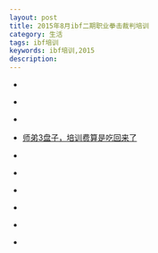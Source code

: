 ```yaml
---
layout: post
title: 2015年8月ibf二期职业拳击裁判培训
category: 生活
tags: ibf培训
keywords: ibf培训,2015
description: 
---
```




- [](/img/2015/08/2015-08-001.jpg)

- [](/img/2015/08/2015-08-002.jpg)

- [](/img/2015/08/2015-08-003.jpg)

- [师弟3盘子，培训费算是吃回来了](/img/2015/08/2015-08-004.jpg)

- [](/img/2015/08/2015-08-005.jpg)

- [](/img/2015/08/2015-08-006.jpg)

- [](/img/2015/08/2015-08-007.jpg)

- [](/img/2015/08/2015-08-008.jpg)

- [](/img/2015/08/2015-08-009.jpg)

- [](/img/2015/08/2015-08-010.jpg)


